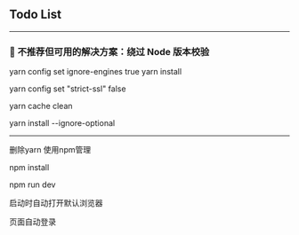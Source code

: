 ## Todo List

---

### 🧪 **不推荐但可用的解决方案：绕过 Node 版本校验**

yarn config set ignore-engines true
yarn install

yarn config set "strict-ssl" false

yarn cache clean

yarn install --ignore-optional

-----

删除yarn 使用npm管理

npm install

npm run dev

启动时自动打开默认浏览器

页面自动登录
